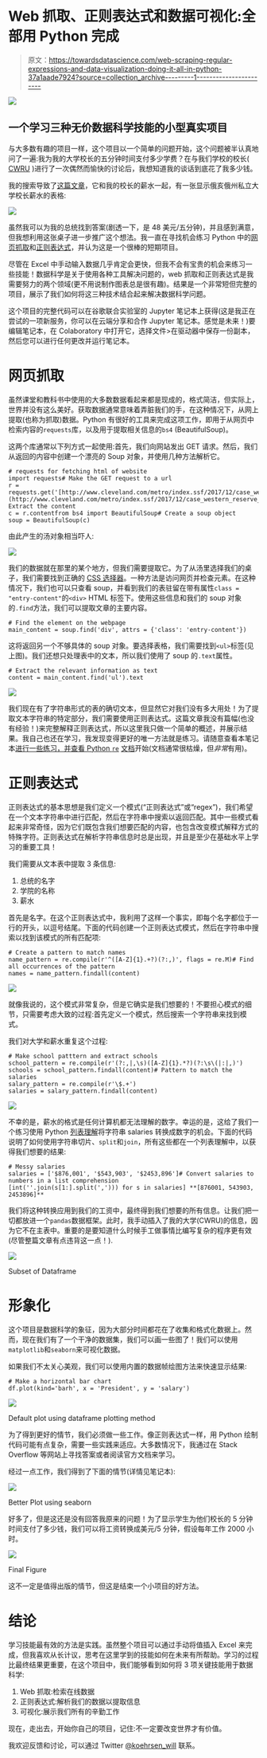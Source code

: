 # Web 抓取、正则表达式和数据可视化:全部用 Python 完成

> 原文：<https://towardsdatascience.com/web-scraping-regular-expressions-and-data-visualization-doing-it-all-in-python-37a1aade7924?source=collection_archive---------1----------------------->

![](img/f054ec253fa91f7ba57733715fcca48b.png)

## 一个学习三种无价数据科学技能的小型真实项目

与大多数有趣的项目一样，这个项目以一个简单的问题开始，这个问题被半认真地问了一遍:我为我的大学校长的五分钟时间支付多少学费？在与我们学校的校长( [CWRU](https://en.wikipedia.org/wiki/Case_Western_Reserve_University) )进行了一次偶然而愉快的讨论后，我想知道我的谈话到底花了我多少钱。

我的搜索导致了[这篇文章](http://www.cleveland.com/metro/index.ssf/2017/12/case_western_reserve_university_president_barbara_snyders_base_salary_and_bonus_pay_tops_among_private_colleges_in_ohio.html)，它和我的校长的薪水一起，有一张显示俄亥俄州私立大学校长薪水的表格:

![](img/1a535e601560191aa563fa007cc26ea1.png)

虽然我可以为我的总统找到答案(剧透一下，是 48 美元/五分钟)，并且感到满意，但我想利用这张桌子进一步推广这个想法。我一直在寻找机会练习 Python 中的[网页抓取](https://en.wikipedia.org/wiki/Web_scraping)和[正则表达式](https://www.regular-expressions.info/tutorial.html)，并认为这是一个很棒的短期项目。

尽管在 Excel 中手动输入数据几乎肯定会更快，但我不会有宝贵的机会来练习一些技能！数据科学是关于使用各种工具解决问题的，web 抓取和正则表达式是我需要努力的两个领域(更不用说制作图表总是很有趣)。结果是一个非常短但完整的项目，展示了我们如何将这三种技术结合起来解决数据科学问题。

这个项目的完整代码可以在谷歌联合实验室的 Jupyter 笔记本上获得(这是我正在尝试的一项新服务，你可以在云端分享和合作 Jupyter 笔记本。感觉是未来！)要编辑笔记本，在 Colaboratory 中打开它，选择文件>在驱动器中保存一份副本，然后您可以进行任何更改并运行笔记本。

# 网页抓取

虽然课堂和教科书中使用的大多数数据看起来都是现成的，格式简洁，但实际上，世界并没有这么美好。获取数据通常意味着弄脏我们的手，在这种情况下，从网上提取(也称为抓取)数据。Python 有很好的工具来完成这项工作，即用于从网页中检索内容的`requests`库，以及用于提取相关信息的`bs4` (BeautifulSoup)。

这两个库通常以下列方式一起使用:首先，我们向网站发出 GET 请求。然后，我们从返回的内容中创建一个漂亮的 Soup 对象，并使用几种方法解析它。

```
# requests for fetching html of website
import requests# Make the GET request to a url
r = requests.get('[http://www.cleveland.com/metro/index.ssf/2017/12/case_western_reserve_university_president_barbara_snyders_base_salary_and_bonus_pay_tops_among_private_colleges_in_ohio.html'](http://www.cleveland.com/metro/index.ssf/2017/12/case_western_reserve_university_president_barbara_snyders_base_salary_and_bonus_pay_tops_among_private_colleges_in_ohio.html'))# Extract the content
c = r.contentfrom bs4 import BeautifulSoup# Create a soup object
soup = BeautifulSoup(c)
```

由此产生的汤对象相当吓人:

![](img/92ee5b40e322d6f5c3ea37d5c6ca11a6.png)

我们的数据就在那里的某个地方，但我们需要提取它。为了从汤里选择我们的桌子，我们需要找到正确的 [CSS 选择器](https://www.w3schools.com/cssref/css_selectors.asp)。一种方法是访问网页并检查元素。在这种情况下，我们也可以只查看 soup，并看到我们的表驻留在带有属性`class = "entry-content"`的`<div>` HTML 标签下。使用这些信息和我们的 soup 对象的`.find`方法，我们可以提取文章的主要内容。

```
# Find the element on the webpage
main_content = soup.find('div', attrs = {'class': 'entry-content'})
```

这将返回另一个不够具体的 soup 对象。要选择表格，我们需要找到`<ul>`标签(见上图)。我们还想只处理表中的文本，所以我们使用了 soup 的`.text`属性。

```
# Extract the relevant information as text
content = main_content.find('ul').text
```

![](img/1dde5b440718e4c8d653354c37373c9e.png)

我们现在有了字符串形式的表的确切文本，但显然它对我们没有多大用处！为了提取文本字符串的特定部分，我们需要使用正则表达式。这篇文章我没有篇幅(也没有经验！)来完整解释正则表达式，所以这里我只做一个简单的概述，并展示结果。我自己也还在学习，我发现变得更好的唯一方法就是练习。请随意查看本笔记本[进行一些练习，并查看 Python `re`](https://colab.research.google.com/drive/1zjMHPv3H7mV5iLWapiW9IF2yUoY2Jggg) [文档](https://docs.python.org/3/library/re.html)开始(文档通常很枯燥，但*非常*有用)。

# 正则表达式

正则表达式的基本思想是我们定义一个模式(“正则表达式”或“regex”)，我们希望在一个文本字符串中进行匹配，然后在字符串中搜索以返回匹配。其中一些模式看起来非常奇怪，因为它们既包含我们想要匹配的内容，也包含改变模式解释方式的特殊字符。正则表达式在解析字符串信息时总是出现，并且是至少在基础水平上学习的重要工具！

我们需要从文本表中提取 3 条信息:

1.  总统的名字
2.  学院的名称
3.  薪水

首先是名字。在这个正则表达式中，我利用了这样一个事实，即每个名字都位于一行的开头，以逗号结尾。下面的代码创建一个正则表达式模式，然后在字符串中搜索以找到该模式的所有匹配项:

```
# Create a pattern to match names
name_pattern = re.compile(r'^([A-Z]{1}.+?)(?:,)', flags = re.M)# Find all occurrences of the pattern
names = name_pattern.findall(content)
```

![](img/b19ba1aeb4351501189f10d8f4d7d278.png)

就像我说的，这个模式非常复杂，但是它确实是我们想要的！不要担心模式的细节，只需要考虑大致的过程:首先定义一个模式，然后搜索一个字符串来找到模式。

我们对大学和薪水重复这个过程:

```
# Make school patttern and extract schools
school_pattern = re.compile(r'(?:,|,\s)([A-Z]{1}.*?)(?:\s\(|:|,)')
schools = school_pattern.findall(content)# Pattern to match the salaries
salary_pattern = re.compile(r'\$.+')
salaries = salary_pattern.findall(content)
```

![](img/7f90ef4ad61c6de4914111d91d2e0420.png)

不幸的是，薪水的格式是任何计算机都无法理解的数字。幸运的是，这给了我们一个练习使用 Python [列表理解](http://www.pythonforbeginners.com/basics/list-comprehensions-in-python)将字符串 salaries 转换成数字的机会。下面的代码说明了如何使用字符串切片、`split`和`join`，所有这些都在一个列表理解中，以获得我们想要的结果:

```
# Messy salaries
salaries = ['$876,001', '$543,903', '$2453,896']# Convert salaries to numbers in a list comprehension 
[int(''.join(s[1:].split(','))) for s in salaries] **[876001, 543903, 2453896]**
```

我们将这种转换应用到我们的工资中，最终得到我们想要的所有信息。让我们把一切都放进一个`pandas`数据框架。此时，我手动插入了我的大学(CWRU)的信息，因为它不在主表中。重要的是要知道什么时候手工做事情比编写复杂的程序更有效(尽管整篇文章有点违背这一点！).

![](img/d517e2ec9a5dd094b87e4be1d62c5e97.png)

Subset of Dataframe

# 形象化

这个项目是数据科学的象征，因为大部分时间都花在了收集和格式化数据上。然而，现在我们有了一个干净的数据集，我们可以画一些图了！我们可以使用`matplotlib`和`seaborn`来可视化数据。

如果我们不太关心美观，我们可以使用内置的数据帧绘图方法来快速显示结果:

```
# Make a horizontal bar chart
df.plot(kind='barh', x = 'President', y = 'salary')
```

![](img/17979c8cba29cecffb5f1c16406acb79.png)

Default plot using dataframe plotting method

为了得到更好的情节，我们必须做一些工作。像正则表达式一样，用 Python 绘制代码可能有点复杂，需要一些实践来适应。大多数情况下，我通过在 Stack Overflow 等网站上寻找答案或者阅读官方文档来学习。

经过一点工作，我们得到了下面的情节(详情见笔记本):

![](img/7fff1039aba4b836cef36d80d798a71c.png)

Better Plot using seaborn

好多了，但是这还是没有回答我原来的问题！为了显示学生为他们校长的 5 分钟时间支付了多少钱，我们可以将工资转换成美元/5 分钟，假设每年工作 2000 小时。

![](img/112df6c166c409796f887f9e4d347f0b.png)

Final Figure

这不一定是值得出版的情节，但这是结束一个小项目的好方法。

# 结论

学习技能最有效的方法是实践。虽然整个项目可以通过手动将值插入 Excel 来完成，但我喜欢从长计议，思考在这里学到的技能如何在未来有所帮助。学习的过程比最终结果更重要，在这个项目中，我们能够看到如何将 3 项关键技能用于数据科学:

1.  Web 抓取:检索在线数据
2.  正则表达式:解析我们的数据以提取信息
3.  可视化:展示我们所有的辛勤工作

现在，走出去，开始你自己的项目，记住:不一定要改变世界才有价值。

我欢迎反馈和讨论，可以通过 Twitter [@koehrsen_will](https://twitter.com/koehrsen_will) 联系。